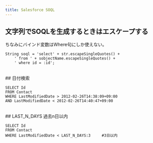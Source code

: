 ```yaml
---
title: Salesforce SOQL
---
```


## 文字列でSOQLを生成するときはエスケープする

ちなみにバインド変数はWhere句にしか使えない。

```
String soql = 'select' + str.escapeSingleQuotes() + 
    ' from ' + sobjectName.escapeSingleQuotes() + 
    ' where id = :id';
```

<br/>
## 日付検索

```
SELECT Id 
FROM Contact 
WHERE LastModifiedDate > 2012-02-26T14:38:09+09:00 
AND LastModifiedDate < 2012-02-26T14:40:47+09:00
```

<br/>
## LAST_N_DAYS 過去n日以内

```
SELECT Id
FROM Contact
WHERE LastModifiedDate < LAST_N_DAYS:3     #3日以内
```

